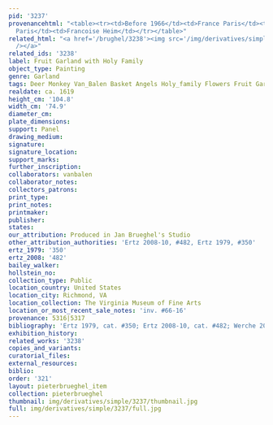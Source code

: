 ```yaml
---
pid: '3237'
provenancehtml: "<table><tr><td>Before 1966</td><td>France Paris</td><td>Private Collection</td></tr><tr><td>1966</td><td>France
  Paris</td><td>Francoise Heim</td></tr></table>"
related_html: "<a href='/brughel/3238'><img src='/img/derivatives/simple/3238/thumbnail.jpg'
  /></a>"
related_ids: '3238'
label: Fruit Garland with Holy Family
object_type: Painting
genre: Garland
tags: Deer Monkey Van_Balen Basket Angels Holy_family Flowers Fruit Garland Vegetables
realdate: ca. 1619
height_cm: '104.8'
width_cm: '74.9'
diameter_cm:
plate_dimensions:
support: Panel
drawing_medium:
signature:
signature_location:
support_marks:
further_inscription:
collaborators: vanbalen
collaborator_notes:
collectors_patrons:
print_type:
print_notes:
printmaker:
publisher:
states:
our_attribution: Produced in Jan Brueghel's Studio
other_attribution_authorities: 'Ertz 2008-10, #482, Ertz 1979, #350'
ertz_1979: '350'
ertz_2008: '482'
bailey_walker:
hollstein_no:
collection_type: Public
location_country: United States
location_city: Richmond, VA
location_collection: The Virginia Museum of Fine Arts
location_or_most_recent_sale_notes: 'inv. #66-16'
provenance: 5316|5317
bibliography: 'Ertz 1979, cat. #350; Ertz 2008-10, cat. #482; Werche 2004, A.45'
exhibition_history:
related_works: '3238'
copies_and_variants:
curatorial_files:
external_resources:
biblio:
order: '321'
layout: pieterbrueghel_item
collection: pieterbrueghel
thumbnail: img/derivatives/simple/3237/thumbnail.jpg
full: img/derivatives/simple/3237/full.jpg
---
```

